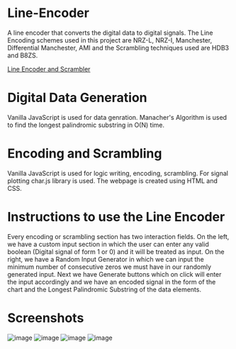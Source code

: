 # Line-Encoder
A line encoder that converts the digital data to digital signals. The Line Encoding schemes used in this project are NRZ-L, NRZ-I, Manchester, Differential Manchester, AMI and the Scrambling techniques used are HDB3 and B8ZS.

[Line Encoder and Scrambler](https://line-encoder.netlify.app/)

# Digital Data Generation
Vanilla JavaScript is used for data genration. Manacher's Algorithm is used to find the longest palindromic substring in O(N) time.

# Encoding and Scrambling
Vanilla JavaScript is used for logic writing, encoding, scrambling. For signal plotting char.js library is used. The webpage is created using HTML and CSS.

# Instructions to use the Line Encoder
Every encoding or scrambling section has two interaction fields. On the left, we have a custom input section in which the user can enter any valid boolean (Digital signal of form 1 or 0) and it will be treated as input.
On the right, we have a Random Input Generator in which we can input the minimum number of consecutive zeros we must have in our randomly generated input. Next we have Generate buttons which on click will enter the input accordingly and we have an encoded signal in the form of the chart and the Longest Palindromic Substring of the data elements.

# Screenshots
![image](https://user-images.githubusercontent.com/90443656/203947552-d75d06d2-da3f-47d4-8b70-8ac77290d2ad.png)
    ![image](https://user-images.githubusercontent.com/90443656/203947648-ef316ab6-1582-488e-a816-3da0be3afcaf.png)
    ![image](https://user-images.githubusercontent.com/90443656/203947756-cbb4e7eb-ca3e-48de-83ea-ad0c10dba839.png)
    ![image](https://user-images.githubusercontent.com/90443656/203947795-11b9d695-37fe-4fdc-93f2-c3bb2dd50406.png)
